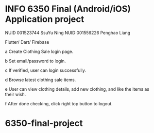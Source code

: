 # INFO 6350 Final (Android/iOS) Application project
NUID 001523744 SsuYu Ning
NUID 001556226 Penghao Liang

Flutter/ Dart/ Firebase

a  Create Clothing Sale login page. 

b  Set email/password to login.

c If verified, user can login successfully.

d Browse latest clothing sale items. 

e User can view clothing details, add new clothing, and like the items as their wish.

f After done checking, click right top button to logout.

# 6350-final-project
